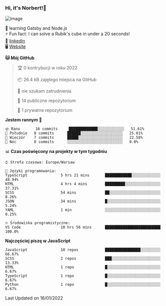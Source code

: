 ### Hi, it's Norbert!👋

![image](https://i.imgur.com/y3Fbv48.png)


🧠 learning Gatsby and Node.js <br>
⚡ Fun fact: I can solve a Rubik's cube in under a 20 seconds! <br>
👔 [linkedin](https://www.linkedin.com/in/norbert-%C5%82uszkiewicz-75b0891b3/) <br>
🖥 [Website](https://norbertluszkiewicz.pl/)<br>


<!--START_SECTION:waka-->
**🐱 Mój GitHub** 

> 🏆 0 kontrybucji w roku 2022
 > 
> 📦 26.4 kB zajętego miejsca na GitHub 
 > 
> 🚫 nie szukam zatrudnienia
 > 
> 📜 14 publiczne repozytorium 
 > 
> 🔑 1 prywatne repozytorium 
 > 
**Jestem rannym 🐤** 

```text
🌞 Rano       16 commits     █████████████░░░░░░░░░░░░   51.61% 
🌆 Południe   8 commits      ██████░░░░░░░░░░░░░░░░░░░   25.81% 
🌃 Wieczór    7 commits      █████░░░░░░░░░░░░░░░░░░░░   22.58% 
🌙 Noc        0 commits      ░░░░░░░░░░░░░░░░░░░░░░░░░   0.0%

```


📊 **Czas poświęcony na projekty w tym tygodniu** 

```text
⌚︎ Strefa czasowa: Europe/Warsaw

💬 Języki programowania: 
TypeScript               5 hrs 21 mins       ████████████░░░░░░░░░░░░░   48.94% 
HTML                     4 hrs 4 mins        █████████░░░░░░░░░░░░░░░░   37.31% 
SCSS                     54 mins             ██░░░░░░░░░░░░░░░░░░░░░░░   8.26% 
JSON                     34 mins             █░░░░░░░░░░░░░░░░░░░░░░░░   5.24% 
YAML                     1 min               ░░░░░░░░░░░░░░░░░░░░░░░░░   0.25%

🔥 Środowiska programistyczne: 
VS Code                  10 hrs 56 mins      █████████████████████████   100.0%

```

**Najczęściej piszę w JavaScript** 

```text
JavaScript               10 repos            ████████████████░░░░░░░░░   66.67% 
SCSS                     2 repos             ███░░░░░░░░░░░░░░░░░░░░░░   13.33% 
HTML                     1 repo              █░░░░░░░░░░░░░░░░░░░░░░░░   6.67% 
TypeScript               1 repo              █░░░░░░░░░░░░░░░░░░░░░░░░   6.67% 
Python                   1 repo              █░░░░░░░░░░░░░░░░░░░░░░░░   6.67%

```



 Last Updated on 16/01/2022
<!--END_SECTION:waka-->
